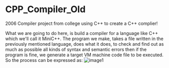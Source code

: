 # CPP_Compiler_Old
2006 Compiler project from college using C++ to create a C++ complier!

What we are going to do here, is build a compiler for a language like C++ which we'll call it
MiniC++.
The program we make, takes a file written in the previously mentioned language, does what it
does, to check and find out as much as possible all kinds of syntax and semantic errors then if
the program is fine, we generate a target VM machine code file to be executed.
So the process can be expressed as:
![image1](/images/1.jpg)

